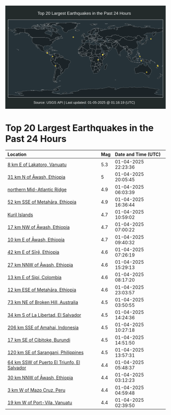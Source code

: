 ![Map](./map.png)

# Top 20 Largest Earthquakes in the Past 24 Hours

| Location | Mag | Date and Time (UTC) |
|:---|:---|:---|
| [8 km E of Lakatoro, Vanuatu](https://earthquake.usgs.gov/earthquakes/eventpage/us6000phws) | 5.3 | 01-04-2025 22:23:36 |
| [31 km N of Āwash, Ethiopia](https://earthquake.usgs.gov/earthquakes/eventpage/us6000phw1) | 5 | 01-04-2025 20:05:45 |
| [northern Mid-Atlantic Ridge](https://earthquake.usgs.gov/earthquakes/eventpage/us6000pht5) | 4.9 | 01-04-2025 06:03:39 |
| [52 km SSE of Metahāra, Ethiopia](https://earthquake.usgs.gov/earthquakes/eventpage/us6000phvc) | 4.9 | 01-04-2025 16:36:44 |
| [Kuril Islands](https://earthquake.usgs.gov/earthquakes/eventpage/us6000phud) | 4.7 | 01-04-2025 10:59:02 |
| [17 km NW of Āwash, Ethiopia](https://earthquake.usgs.gov/earthquakes/eventpage/us6000phtf) | 4.7 | 01-04-2025 07:00:22 |
| [10 km E of Āwash, Ethiopia](https://earthquake.usgs.gov/earthquakes/eventpage/us6000phu8) | 4.7 | 01-04-2025 09:40:32 |
| [42 km E of Sīrē, Ethiopia](https://earthquake.usgs.gov/earthquakes/eventpage/us6000phtm) | 4.6 | 01-04-2025 07:26:19 |
| [27 km NNW of Āwash, Ethiopia](https://earthquake.usgs.gov/earthquakes/eventpage/us6000phv2) | 4.6 | 01-04-2025 15:29:13 |
| [13 km E of Sipí, Colombia](https://earthquake.usgs.gov/earthquakes/eventpage/us6000phtp) | 4.6 | 01-04-2025 08:17:20 |
| [12 km ESE of Metahāra, Ethiopia](https://earthquake.usgs.gov/earthquakes/eventpage/us6000phwv) | 4.6 | 01-04-2025 23:03:57 |
| [73 km NE of Broken Hill, Australia](https://earthquake.usgs.gov/earthquakes/eventpage/us6000phse) | 4.5 | 01-04-2025 03:50:55 |
| [34 km S of La Libertad, El Salvador](https://earthquake.usgs.gov/earthquakes/eventpage/us6000phuu) | 4.5 | 01-04-2025 14:24:36 |
| [206 km SSE of Amahai, Indonesia](https://earthquake.usgs.gov/earthquakes/eventpage/us6000phua) | 4.5 | 01-04-2025 10:27:18 |
| [17 km SE of Cibitoke, Burundi](https://earthquake.usgs.gov/earthquakes/eventpage/us6000phuy) | 4.5 | 01-04-2025 14:51:50 |
| [120 km SE of Sarangani, Philippines](https://earthquake.usgs.gov/earthquakes/eventpage/us6000phut) | 4.5 | 01-04-2025 13:57:31 |
| [64 km SSW of Puerto El Triunfo, El Salvador](https://earthquake.usgs.gov/earthquakes/eventpage/us6000phsz) | 4.4 | 01-04-2025 05:48:37 |
| [30 km NNW of Āwash, Ethiopia](https://earthquake.usgs.gov/earthquakes/eventpage/us6000phsb) | 4.4 | 01-04-2025 03:12:23 |
| [3 km W of Mazo Cruz, Peru](https://earthquake.usgs.gov/earthquakes/eventpage/us6000phsr) | 4.4 | 01-04-2025 04:59:48 |
| [19 km W of Port-Vila, Vanuatu](https://earthquake.usgs.gov/earthquakes/eventpage/us6000pht8) | 4.4 | 01-04-2025 02:39:50 |
